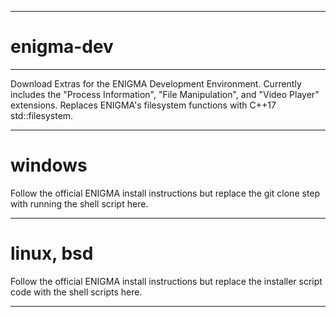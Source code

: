 -----------------------------------------------------------------------------------------------------------------------------

# enigma-dev

-----------------------------------------------------------------------------------------------------------------------------

Download Extras for the ENIGMA Development Environment. Currently includes the "Process Information", "File Manipulation", and "Video Player" extensions. Replaces ENIGMA's filesystem functions with C++17 std::filesystem.

-----------------------------------------------------------------------------------------------------------------------------

# windows

Follow the official ENIGMA install instructions but replace the git clone step with running the shell script here.

-----------------------------------------------------------------------------------------------------------------------------

# linux, bsd

Follow the official ENIGMA install instructions but replace the installer script code with the shell scripts here.

-----------------------------------------------------------------------------------------------------------------------------
